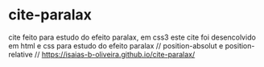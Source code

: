 # cite-paralax
cite feito para estudo do efeito paralax, em css3 
este cite foi desencolvido em html e css para estudo 
do efeito paralax // position-absolut e position-relative //
 https://isaias-b-oliveira.github.io/cite-paralax/

